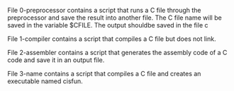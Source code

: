 File 0-preprocessor contains a script that runs a C file through the preprocessor and save the result into another file. The C file name will be saved in the variable $CFILE. The output shouldbe saved in the file c

File 1-compiler contains a script that compiles a C file but does not link.

File 2-assembler contains a script that generates the assembly code of a C code and save it in an output file.

File 3-name contains a script that  compiles a C file and creates an executable named cisfun.
